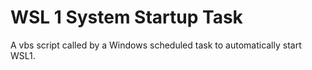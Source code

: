 # WSL 1 System Startup Task
A vbs script called by a Windows scheduled task to automatically start WSL1.


